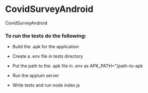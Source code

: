 # CovidSurveyAndroid
CovidSurveyAndroid

### To run the tests do the following:
- Build the .apk for the application
- Create a .env file in tests directory
- Put the path to the .apk file in .env as APK_PATH="/path-to-apk

- Run the appium server
- Write tests and run node index.js
